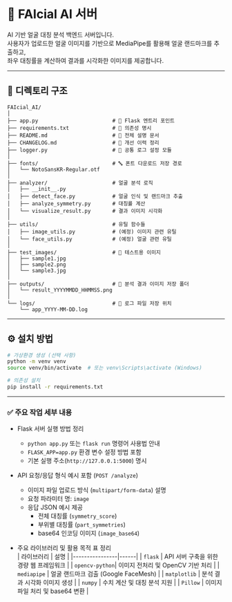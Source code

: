 # 🧠 FAIcial AI 서버

AI 기반 얼굴 대칭 분석 백엔드 서버입니다.  
사용자가 업로드한 얼굴 이미지를 기반으로 MediaPipe를 활용해 얼굴 랜드마크를 추출하고,  
좌우 대칭률을 계산하여 결과를 시각화한 이미지를 제공합니다.

---

## 📁 디렉토리 구조

```plaintext
FAIcial_AI/
│
├── app.py                        # 🔹 Flask 엔트리 포인트
├── requirements.txt              # 🔹 의존성 명시
├── README.md                     # 🔹 전체 설명 문서
├── CHANGELOG.md                  # 🔹 개선 이력 정리
├── logger.py                     # 🔹 공통 로그 설정 모듈
│
├── fonts/                        # 🔤 폰트 다운로드 저장 경로
│   └── NotoSansKR-Regular.otf
│
├── analyzer/                     # 얼굴 분석 로직
│   ├── __init__.py
│   ├── detect_face.py            # 얼굴 인식 및 랜드마크 추출
│   ├── analyze_symmetry.py       # 대칭률 계산
│   └── visualize_result.py       # 결과 이미지 시각화
│
├── utils/                        # 유틸 함수들
│   ├── image_utils.py            # (예정) 이미지 관련 유틸
│   └── face_utils.py             # (예정) 얼굴 관련 유틸
│
├── test_images/                  # 🧪 테스트용 이미지
│   ├── sample1.jpg
│   ├── sample2.png
│   └── sample3.jpg
│
├── outputs/                      # 💾 분석 결과 이미지 저장 폴더
│   └── result_YYYYMMDD_HHMMSS.png
│
└── logs/                         # 📝 로그 파일 저장 위치
    └── app_YYYY-MM-DD.log

```

---

## ⚙️ 설치 방법

```bash
# 가상환경 생성 (선택 사항)
python -m venv venv
source venv/bin/activate  # 또는 venv\Scripts\activate (Windows)

# 의존성 설치
pip install -r requirements.txt
```

---

### ✅ 주요 작업 세부 내용

- Flask 서버 실행 방법 정리

  - `python app.py` 또는 `flask run` 명령어 사용법 안내
  - `FLASK_APP=app.py` 환경 변수 설정 방법 포함
  - 기본 실행 주소(`http://127.0.0.1:5000`) 명시

- API 요청/응답 형식 예시 포함 (`POST /analyze`)

  - 이미지 파일 업로드 방식 (`multipart/form-data`) 설명
  - 요청 파라미터 명: `image`
  - 응답 JSON 예시 제공
    - 전체 대칭률 (`symmetry_score`)
    - 부위별 대칭률 (`part_symmetries`)
    - base64 인코딩 이미지 (`image_base64`)

- 주요 라이브러리 및 활용 목적 표 정리  
  | 라이브러리 | 설명 |
  |----------------|------|
  | `flask` | API 서버 구축을 위한 경량 웹 프레임워크 |
  | `opencv-python`| 이미지 전처리 및 OpenCV 기반 처리 |
  | `mediapipe` | 얼굴 랜드마크 검출 (Google FaceMesh) |
  | `matplotlib` | 분석 결과 시각화 이미지 생성 |
  | `numpy` | 수치 계산 및 대칭 분석 지원 |
  | `Pillow` | 이미지 파일 처리 및 base64 변환 |
